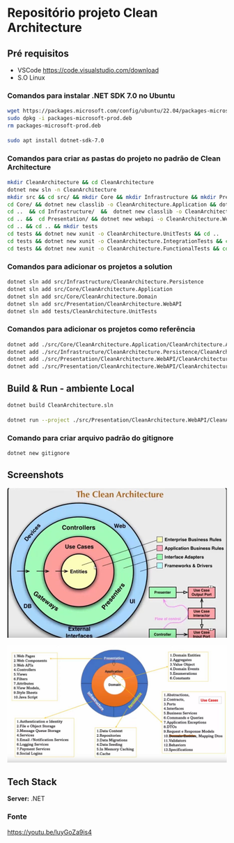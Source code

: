 # Repositório projeto Clean Architecture
## Pré requisitos
- VSCode https://code.visualstudio.com/download
- S.O Linux

### Comandos para instalar .NET SDK 7.0 no Ubuntu
```bash
wget https://packages.microsoft.com/config/ubuntu/22.04/packages-microsoft-prod.deb -O packages-microsoft-prod.deb
sudo dpkg -i packages-microsoft-prod.deb
rm packages-microsoft-prod.deb

sudo apt install dotnet-sdk-7.0
```
### Comandos para criar as pastas do projeto no padrão de Clean Architecture
```bash
mkdir CleanArchitecture && cd CleanArchitecture
dotnet new sln -n CleanArchitecture
mkdir src && cd src/ && mkdir Core && mkdir Infrastructure && mkdir Presentation
cd Core/ && dotnet new classlib -o CleanArchitecture.Application && dotnet new classlib -o CleanArchitecture.Domain && cd CleanArchitecture.Domain/ && mkdir Entities && mkdir Interfaces && cd ..
cd ..  && cd Infrastructure/  &&  dotnet new classlib -o CleanArchitecture.Persistence && cd CleanArchitecture.Persistence/ && mkdir Context && mkdir Repositories && cd ..
cd .. &&  cd Presentation/ && dotnet new webapi -o CleanArchitecture.WebAPI
cd .. && cd .. && mkdir tests
cd tests && dotnet new xunit -o CleanArchitecture.UnitTests && cd ..
cd tests && dotnet new xunit -o CleanArchitecture.IntegrationTests && cd ..
cd tests && dotnet new xunit -o CleanArchitecture.FunctionalTests && cd ..
```
### Comandos para adicionar os projetos a solution
```bash
dotnet sln add src/Infrastructure/CleanArchitecture.Persistence
dotnet sln add src/Core/CleanArchitecture.Application
dotnet sln add src/Core/CleanArchitecture.Domain
dotnet sln add src/Presentation/CleanArchitecture.WebAPI
dotnet sln add tests/CleanArchitecture.UnitTests
```
### Comandos para adicionar os projetos como referência
```bash
dotnet add ./src/Core/CleanArchitecture.Application/CleanArchitecture.Application.csproj reference ./src/Core/CleanArchitecture.Domain/CleanArchitecture.Domain.csproj
dotnet add ./src/Infrastructure/CleanArchitecture.Persistence/CleanArchitecture.Persistence.csproj reference ./src/Core/CleanArchitecture.Application/CleanArchitecture.Application.csproj
dotnet add ./src/Presentation/CleanArchitecture.WebAPI/CleanArchitecture.WebAPI.csproj reference ./src/Core/CleanArchitecture.Application/CleanArchitecture.Application.csproj
dotnet add ./src/Presentation/CleanArchitecture.WebAPI/CleanArchitecture.WebAPI.csproj reference ./src/Infrastructure/CleanArchitecture.Persistence/CleanArchitecture.Persistence.csproj
```

## Build & Run - ambiente Local

```bash
dotnet build CleanArchitecture.sln

dotnet run --project ./src/Presentation/CleanArchitecture.WebAPI/CleanArchitecture.WebAPI.csproj
```

### Comando para criar arquivo padrão do gitignore
```bash
dotnet new gitignore
```

## Screenshots

![CleanArch](imgs/the-clean-arch.jpg)

![CleanArch](imgs/detail-clean-arch.jpg)

## Tech Stack

**Server:** .NET


### Fonte
https://youtu.be/luyGoZa9is4
